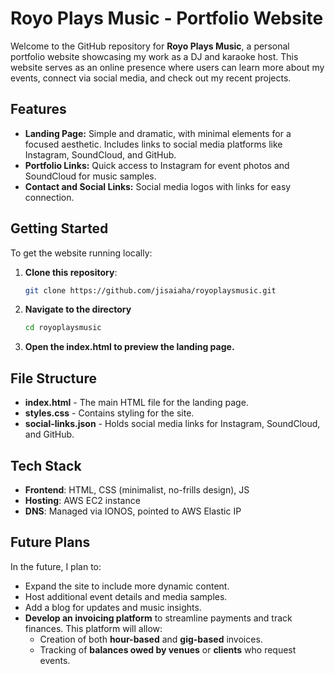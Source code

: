 # Royo Plays Music - Portfolio Website

Welcome to the GitHub repository for **Royo Plays Music**, a personal portfolio website showcasing my work as a DJ and karaoke host. This website serves as an online presence where users can learn more about my events, connect via social media, and check out my recent projects.

## Features

- **Landing Page:** Simple and dramatic, with minimal elements for a focused aesthetic. Includes links to social media platforms like Instagram, SoundCloud, and GitHub.
- **Portfolio Links:** Quick access to Instagram for event photos and SoundCloud for music samples.
- **Contact and Social Links:** Social media logos with links for easy connection.

## Getting Started

To get the website running locally:

1. **Clone this repository**:
   ```bash
   git clone https://github.com/jisaiaha/royoplaysmusic.git
   ```
2. **Navigate to the directory**
   ```bash
   cd royoplaysmusic
   ```
3. **Open the index.html to preview the landing page.**

## File Structure

- **index.html** - The main HTML file for the landing page.
- **styles.css** - Contains styling for the site.
- **social-links.json** - Holds social media links for Instagram, SoundCloud, and GitHub.

## Tech Stack

- **Frontend**: HTML, CSS (minimalist, no-frills design), JS
- **Hosting**: AWS EC2 instance
- **DNS**: Managed via IONOS, pointed to AWS Elastic IP

## Future Plans

In the future, I plan to:
- Expand the site to include more dynamic content.
- Host additional event details and media samples.
- Add a blog for updates and music insights.
- **Develop an invoicing platform** to streamline payments and track finances. This platform will allow:
  - Creation of both **hour-based** and **gig-based** invoices.
  - Tracking of **balances owed by venues** or **clients** who request events.
